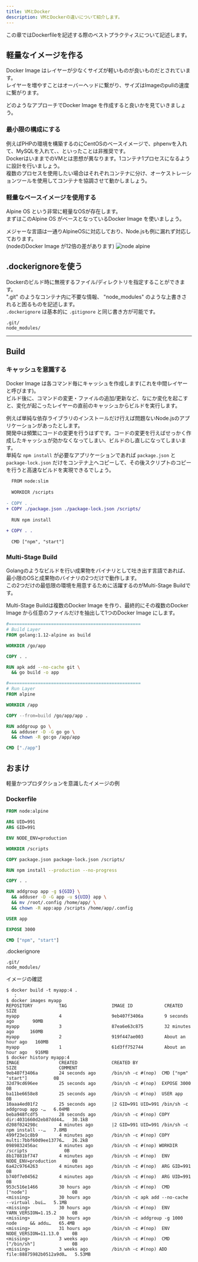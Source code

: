 ```yaml
---
title: VMとDocker
description: VMとDockerの違いについて紹介します。
---
```

  
この章ではDockerfileを記述する際のベストプラクティスについて記述します。

## 軽量なイメージを作る
Docker Image はレイヤーが少なくサイズが軽いものが良いものだとされています。  
レイヤーを増やすことはオーバーヘッドに繋がり、サイズはImageのpullの速度に繋がります。

どのようなアプローチでDocker Image を作成すると良いかを見ていきましょう。

### 最小限の構成にする
例えばPHPの環境を構築するのにCentOSのベースイメージで、phpenvを入れて、MySQLを入れて、、といったことは非推奨です。  
DockerはいままでのVMとは思想が異なります。1コンテナ1プロセスになるように設計を行いましょう。  
複数のプロセスを使用したい場合はそれぞれコンテナに分け、オーケストレーションツールを使用してコンテナを協調させて動かしましょう。

### 軽量なベースイメージを使用する
Alpine OS という非常に軽量なOSが存在します。  
まずはこのAlpine OS がベースとなっているDocker Image を使いましょう。

メジャーな言語は一通りAlpineOSに対応しており、Node.jsも例に漏れず対応しております。  
(nodeのDocker Image が12倍の差があります)
![node alpine](imgs/node-alpine.png)

## .dockerignoreを使う
Dockerのビルド時に無視するファイル/ディレクトリを指定することができます。  
".git" のようなコンテナ内に不要な情報、 "node_modules" のような上書きされると困るものを記述します。  
`.dockerignore` は基本的に `.gitignore` と同じ書き方が可能です。

```
.git/
node_modules/
```

---

## Build
### キャッシュを意識する
Docker Image は各コマンド毎にキャッシュを作成します(これを中間レイヤーと呼びます)。  
ビルド後に、コマンドの変更・ファイルの追加/更新など、なにか変化を起こすと、変化が起こったレイヤーの直前のキャッシュからビルドを実行します。  

例えば単純な依存ライブラリのインストールだけ行えば問題ないNode.jsのアプリケーションがあったとします。  
開発中は頻繁にコードの変更を行うはずです。コードの変更を行えばせっかく作成したキャッシュが効かなくなってしまい、ビルドのし直しになってしまいます。  
単純な `npm install` が必要なアプリケーションであれば `package.json` と `package-lock.json` だけをコンテナ上へコピーして、その後スクリプトのコピーを行うと高速なビルドを実現できるでしょう。

```diff
  FROM node:slim
  
  WORKDIR /scripts
  
- COPY . .
+ COPY ./package.json ./package-lock.json /scripts/
  
  RUN npm install
  
+ COPY . .
  
  CMD ["npm", "start"]
```


### Multi-Stage Build
Golangのようなビルドを行い成果物をバイナリとして吐き出す言語であれば、最小限のOSと成果物のバイナリの2つだけで動作します。  
この2つだけの最低限の環境を用意するために活躍するのがMulti-Stage Buildです。  

Multi-Stage Buildは複数のDocker Image を作り、最終的にその複数のDocker Image から任意のファイルだけを抽出して1つのDocker Image にします。  

```dockerfile
#==================================================
# Build Layer
FROM golang:1.12-alpine as build

WORKDIR /go/app

COPY . .

RUN apk add --no-cache git \
  && go build -o app

#==================================================
# Run Layer
FROM alpine

WORKDIR /app

COPY --from=build /go/app/app .

RUN addgroup go \
  && adduser -D -G go go \
  && chown -R go:go /app/app

CMD ["./app"]
```

## おまけ
軽量かつプロダクションを意識したイメージの例

### Dockerfile
```dockerfile
FROM node:alpine

ARG UID=991
ARG GID=991

ENV NODE_ENV=production

WORKDIR /scripts

COPY package.json package-lock.json /scripts/

RUN npm install --production --no-progress

COPY . .

RUN addgroup app -g ${GID} \
  && adduser -D -G app -u ${UID} app \
  && mv /root/.config /home/app/ \
  && chown -R app:app /scripts /home/app/.config

USER app

EXPOSE 3000

CMD ["npm", "start"]
```

.dockerignore
```
.git/
node_modules/
```

イメージの確認
```
$ docker build -t myapp:4 .
   :
$ docker images myapp
REPOSITORY          TAG                 IMAGE ID            CREATED             SIZE
myapp               4                   9eb407f3406a        9 seconds ago       90MB
myapp               3                   87ea6e63c875        32 minutes ago      160MB
myapp               2                   919f447ae003        About an hour ago   160MB
myapp               1                   61d3ff752744        About an hour ago   916MB
$ docker history myapp:4
IMAGE               CREATED             CREATED BY                                      SIZE                COMMENT
9eb407f3406a        24 seconds ago      /bin/sh -c #(nop)  CMD ["npm" "start"]          0B
32d79cd696ee        25 seconds ago      /bin/sh -c #(nop)  EXPOSE 3000                  0B
ba11be6658e8        25 seconds ago      /bin/sh -c #(nop)  USER app                     0B
10aaa4ed01f2        25 seconds ago      |2 GID=991 UID=991 /bin/sh -c addgroup app -…   6.04MB
beba948fcdf5        28 seconds ago      /bin/sh -c #(nop) COPY dir:4031660d2eb87dd44…   30.1kB
d208f024298c        4 minutes ago       |2 GID=991 UID=991 /bin/sh -c npm install --…   7.8MB
499f23e1c8b9        4 minutes ago       /bin/sh -c #(nop) COPY multi:7bbf60d9ee13776…   26.2kB
0989832456ac        4 minutes ago       /bin/sh -c #(nop) WORKDIR /scripts              0B
8b17881bf747        4 minutes ago       /bin/sh -c #(nop)  ENV NODE_ENV=production      0B
6a42c9764263        4 minutes ago       /bin/sh -c #(nop)  ARG GID=991                  0B
b740f7e04562        4 minutes ago       /bin/sh -c #(nop)  ARG UID=991                  0B
953c516e1466        30 hours ago        /bin/sh -c #(nop)  CMD ["node"]                 0B
<missing>           30 hours ago        /bin/sh -c apk add --no-cache --virtual .bui…   5.1MB
<missing>           30 hours ago        /bin/sh -c #(nop)  ENV YARN_VERSION=1.15.2      0B
<missing>           30 hours ago        /bin/sh -c addgroup -g 1000 node     && addu…   65.4MB
<missing>           31 hours ago        /bin/sh -c #(nop)  ENV NODE_VERSION=11.13.0     0B
<missing>           3 weeks ago         /bin/sh -c #(nop)  CMD ["/bin/sh"]              0B
<missing>           3 weeks ago         /bin/sh -c #(nop) ADD file:88875982b0512a9d0…   5.53MB
```
